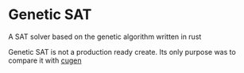 # Genetic SAT

A SAT solver based on the genetic algorithm written in rust

Genetic SAT is not a production ready create. Its only purpose was to compare it with [cugen](https://github.com/SamyAB/cugen)
